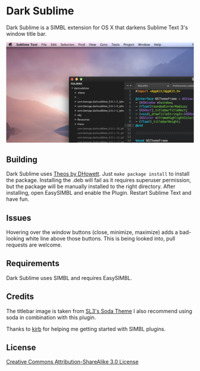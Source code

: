 # Dark Sublime
Dark Sublime is a SIMBL extension for OS X that darkens Sublime Text 3's window title bar.

![Screenshot](screenshot.png)

## Building
Dark Sublime uses [Theos by DHowett](https://github.com/DHowett/theos). Just ```make package install``` to install the package. Installing the .deb will fail as it requires superuser permission, but the package will be manually installed to the right directory. After installing, open EasySIMBL and enable the Plugin. Restart Sublime Text and have fun.

## Issues
Hovering over the window buttons (close, minimize, maximize) adds a bad-looking white line above those buttons. This is being looked into, pull requests are welcome.

## Requirements
Dark Sublime uses SIMBL and requires EasySIMBL.

## Credits
The titlebar image is taken from [SL3's Soda Theme](https://github.com/buymeasoda/soda-theme/)
I also recommend using soda in combination with this plugin.

Thanks to [kirb](https://github.com/kirb) for helping me getting started with SIMBL plugins.

## License
[Creative Commons Attribution-ShareAlike 3.0 License](http://creativecommons.org/licenses/by-sa/3.0/)